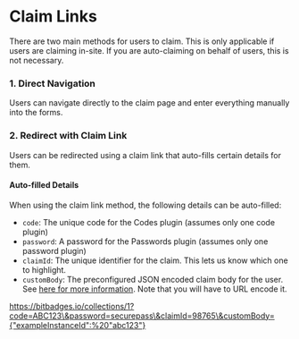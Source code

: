 # Claim Links

There are two main methods for users to claim. This is only applicable if users are claiming in-site. If you are auto-claiming on behalf of users, this is not necessary.

### 1. Direct Navigation

Users can navigate directly to the claim page and enter everything manually into the forms.

### 2. Redirect with Claim Link

Users can be redirected using a claim link that auto-fills certain details for them.

#### Auto-filled Details

When using the claim link method, the following details can be auto-filled:

* `code`: The unique code for the Codes plugin (assumes only one code plugin)
* `password`: A password for the Passwords plugin (assumes only one password plugin)
* `claimId`: The unique identifier for the claim. This lets us know which one to highlight.
* `customBody`: The preconfigured JSON encoded claim body for the user. See [here for more information](../bitbadges-api/tutorials/completing-claims.md).  Note that you will have to URL encode it.

https://bitbadges.io/collections/1?code=ABC123\&password=securepass\&claimId=98765\&customBody={"exampleInstanceId":%20"abc123"}
